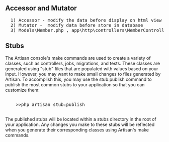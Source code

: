 <h2>Accessor and Mutator </h2>
<pre>
  1) Accessor - modify the data before display on html view page
  2) Mutator -  modify data before store in database
  3) Models\Member.php , app\http\controllers\MemberController - for accessor and mutator
</pre>
  
<h2>Stubs</h2>
<p>
The Artisan console's make commands are used to create a variety of classes, such as controllers, jobs, 
migrations, and tests. These classes are generated using "stub" files that are populated with values based on 
your input. However, you may want to make small changes to files generated by Artisan. 
To accomplish this, you may use the stub:publish command to publish the most common stubs to your application 
so that you can customize them:</p>

<pre>

    >>php artisan stub:publish

</pre>

<p> The published stubs will be located within a stubs directory in the root of your application. 
Any changes you make to these stubs will be reflected when you generate their corresponding classes
using Artisan's make commands. </p>